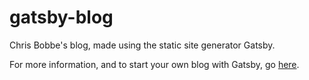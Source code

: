 # gatsby-blog
Chris Bobbe's blog, made using the static site generator Gatsby.

For more information, and to start your own blog with Gatsby, go [here](https://www.gatsbyjs.org/blog/2017-07-19-creating-a-blog-with-gatsby/).
